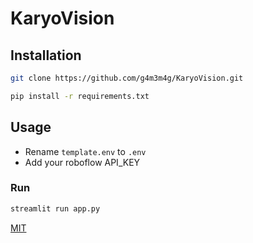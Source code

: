 # KaryoVision


## Installation


```bash
git clone https://github.com/g4m3m4g/KaryoVision.git
```
```bash
pip install -r requirements.txt
```


## Usage

- Rename ``` template.env ``` to ``` .env ```
- Add your roboflow API_KEY 

### Run

```python
streamlit run app.py
```


[MIT](https://choosealicense.com/licenses/mit/)
